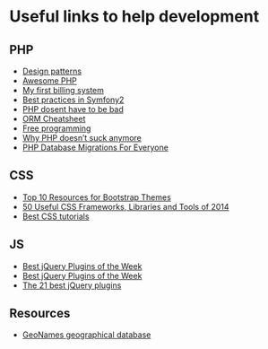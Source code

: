 Useful links to help development
=========
## PHP
- [Design patterns](https://github.com/domnikl/DesignPatternsPHP)
- [Awesome PHP](https://github.com/ziadoz/awesome-php)
- [My first billing system](http://www.codelord.net/2014/04/22/what-i-wish-i-knew-writing-my-first-billing-system/)
- [Best practices in Symfony2](http://www.techtalkshub.com/best-practices-symfony2/)
- [PHP dosent have to be bad](https://servercheck.in/blog/php-it-doesnt-have-be-bad-experience)
- [ORM Cheatsheet](http://ormcheatsheet.com/)
- [Free programming](https://github.com/vhf/free-programming-books/blob/master/free-programming-books.md)
- [Why PHP doesn’t suck anymore](http://transmission.vehikl.com/why-php-doesnt-suck-anymore/)
- [PHP Database Migrations For Everyone](http://phinx.org/)

## CSS
- [Top 10 Resources for Bootstrap Themes](http://codecondo.com/bootstrap-themes/)
- [50 Useful CSS Frameworks, Libraries and Tools of 2014](http://thedesignpixel.com/useful-css-frameworks-libraries-and-tools.html)
- [Best CSS tutorials](http://www.singsys.com/blog/5-best-css-tutorials-to-improve-your-skills/)

## JS
- [Best jQuery Plugins of the Week](http://theneodesign.com/best-jquery-plugins-of-the-week-27th-july-2nd-august/)
- [Best jQuery Plugins of the Week](http://theneodesign.com/best-jquery-plugins-of-the-week-10th-august-16th-august/)
- [The 21 best jQuery plugins](http://www.creativebloq.com/jquery/top-jquery-plugins-6133175)

## Resources
- [GeoNames geographical database](http://www.geonames.org/)
